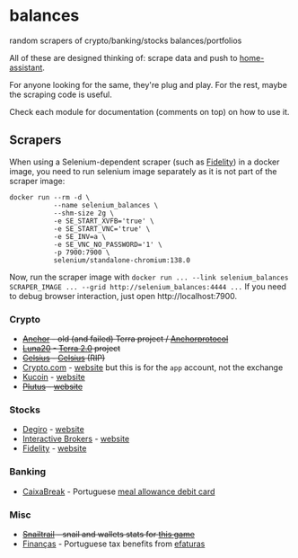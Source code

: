 # balances
random scrapers of crypto/banking/stocks balances/portfolios

All of these are designed thinking of: scrape data and push to [home-assistant](https://www.home-assistant.io/).

For anyone looking for the same, they're plug and play. For the rest, maybe the scraping code is useful.

Check each module for documentation (comments on top) on how to use it.

## Scrapers

When using a Selenium-dependent scraper (such as [Fidelity](fidelity.py)) in a docker image, you need to run selenium image separately as it is not part of the scraper image:

```
docker run --rm -d \
           --name selenium_balances \
           --shm-size 2g \
           -e SE_START_XVFB='true' \
           -e SE_START_VNC='true' \
           -e SE_INV=a \
           -e SE_VNC_NO_PASSWORD='1' \
           -p 7900:7900 \
           selenium/standalone-chromium:138.0
```

Now, run the scraper image with `docker run ... --link selenium_balances SCRAPER_IMAGE ... --grid http://selenium_balances:4444 ...`
If you need to debug browser interaction, just open http://localhost:7900.

### Crypto

* ~~[Anchor](anchor.py) - old (and failed) Terra project / [Anchorprotocol](https://app.anchorprotocol.com/)~~
* ~~[Luna20](luna20.py) - [Terra 2.0](https://station.terra.money/) project~~
* ~~[Celsius](celsius.py) - [Celsius](https://celsius.network/) (RIP)~~
* [Crypto.com](cryptocom.py) - [website](https://crypto.com/) but this is for the `app` account, not the exchange
* [Kucoin](kucoin.py) - [website](https://kucoin.com/)
* ~~[Plutus](plutus.py) - [website](https://plutus.it/)~~

### Stocks

* [Degiro](degiro.py) - [website](https://www.degiro.nl/)
* [Interactive Brokers](ibfetch.py) - [website](https://www.interactivebrokers.co.uk/)
* [Fidelity](fidelity.py) - [website](https://nb.fidelity.com/)

### Banking

* [CaixaBreak](caixabreak.py) - Portuguese [meal allowance debit card](https://www.cgd.pt/Particulares/Cartoes/Cartoes-Pre-pagos/Pages/Cartao-Pre-Pago-caixa-break.aspx)

### Misc

* ~~[Snailtrail](snailtrail.py) - snail and wallets stats for [this game](https://www.snailtrail.art/)~~
* [Finanças](financas.py) - Portuguese tax benefits from [efaturas](https://faturas.portaldasfinancas.gov.pt/)
